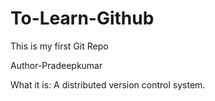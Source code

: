 # To-Learn-Github
This is my first Git Repo

Author-Pradeepkumar

What it is: A distributed version control system.